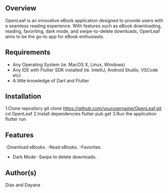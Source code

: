 ## Overview
OpenLeaf is an innovative eBook application designed to provide users with a seamless reading experience. With features such as eBook downloading, reading, favoriting, dark mode, and swipe-to-delete downloads, OpenLeaf aims to be the go-to app for eBook enthusiasts.


## Requirements

- Any Operating System (ie. MacOS X, Linux, Windows)
- Any IDE with Flutter SDK installed (ie. IntelliJ, Android Studio, VSCode etc)
- A little knowledge of Dart and Flutter

## Installation
1.Clone repository 
git clone https://github.com/yourusername/OpenLeaf.git
cd OpenLeaf
2.Install dependencies
flutter pub get
3.Run the application
flutter run



## Features

-Download eBooks.
-Read eBooks.
-Favorites.
- Dark Mode
-Swipe to delete downloads.


## Author(s)

Dias and Dayana




